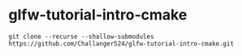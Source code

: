# glfw-tutorial-intro-cmake

`git clone --recurse --shallow-submodules https://github.com/Challanger524/glfw-tutorial-intro-cmake.git`
